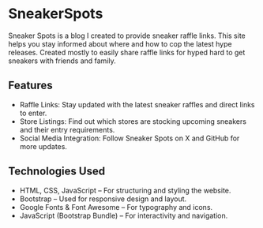 # SneakerSpots
Sneaker Spots is a blog I created to provide sneaker raffle links. This site helps you stay informed about where and how to cop the latest hype releases. Created mostly to easily share raffle links for hyped hard to get sneakers with friends and family.

## Features

- Raffle Links: Stay updated with the latest sneaker raffles and direct links to enter.
- Store Listings: Find out which stores are stocking upcoming sneakers and their entry requirements.
- Social Media Integration: Follow Sneaker Spots on X and GitHub for more updates.

## Technologies Used

- HTML, CSS, JavaScript – For structuring and styling the website.
- Bootstrap – Used for responsive design and layout.
- Google Fonts & Font Awesome – For typography and icons.
- JavaScript (Bootstrap Bundle) – For interactivity and navigation.